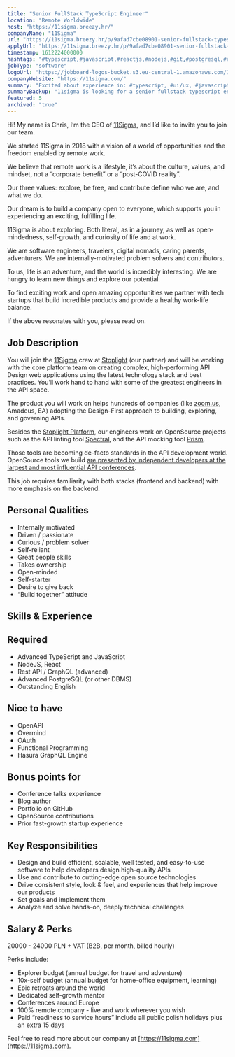 ```yaml
---
title: "Senior FullStack TypeScript Engineer"
location: "Remote Worldwide"
host: "https://11sigma.breezy.hr/"
companyName: "11Sigma"
url: "https://11sigma.breezy.hr/p/9afad7cbe08901-senior-fullstack-typescript-engineer"
applyUrl: "https://11sigma.breezy.hr/p/9afad7cbe08901-senior-fullstack-typescript-engineer/apply"
timestamp: 1612224000000
hashtags: "#typescript,#javascript,#reactjs,#nodejs,#git,#postgresql,#rest,#ui/ux,#English"
jobType: "software"
logoUrl: "https://jobboard-logos-bucket.s3.eu-central-1.amazonaws.com/11sigma"
companyWebsite: "https://11sigma.com/"
summary: "Excited about experience in: #typescript, #ui/ux, #javascript? Check out this job post!"
summaryBackup: "11sigma is looking for a senior fullstack typescript engineer that has experience in: #typescript, #ui/ux, #javascript."
featured: 5
archived: "true"
---
```


Hi! My name is Chris, I’m the CEO of [11Sigma](https://11sigma.com/), and I’d like to invite you to join our team.

We started 11Sigma in 2018 with a vision of a world of opportunities and the freedom enabled by remote work.

We believe that remote work is a lifestyle, it’s about the culture, values, and mindset, not a “corporate benefit” or a “post-COVID reality”.

Our three values: explore, be free, and contribute define who we are, and what we do.

Our dream is to build a company open to everyone, which supports you in experiencing an exciting, fulfilling life.

11Sigma is about exploring. Both literal, as in a journey, as well as open-mindedness, self-growth, and curiosity of life and at work.

We are software engineers, travelers, digital nomads, caring parents, adventurers. We are internally-motivated problem solvers and contributors.

To us, life is an adventure, and the world is incredibly interesting. We are hungry to learn new things and explore our potential.

To find exciting work and open amazing opportunities we partner with tech startups that build incredible products and provide a healthy work-life balance.

If the above resonates with you, please read on.

## Job Description

You will join the [11Sigma](https://11sigma.com/) crew at [Stoplight](https://stoplight.io/) (our partner) and will be working with the core platform team on creating complex, high-performing API Design web applications using the latest technology stack and best practices. You’ll work hand to hand with some of the greatest engineers in the API space.

The product you will work on helps hundreds of companies (like [zoom.us](http://zoom.us), Amadeus, EA) adopting the Design-First approach to building, exploring, and governing APIs.

Besides the [Stoplight Platform](https://stoplight.io/welcome), our engineers work on OpenSource projects such as the API linting tool [Spectral](https://github.com/stoplightio/spectral), and the API mocking tool [Prism](http://github.com/stoplightio/prism).

Those tools are becoming de-facto standards in the API development world. OpenSource tools we build [are presented by independent developers at the largest and most influential API conferences](https://twitter.com/APIdaysGlobal/status/1286028749696389122?s=20).

This job requires familiarity with both stacks (frontend and backend) with more emphasis on the backend.

## Personal Qualities

*   Internally motivated
*   Driven / passionate
*   Curious / problem solver
*   Self-reliant
*   Great people skills
*   Takes ownership
*   Open-minded
*   Self-starter
*   Desire to give back
*   “Build together” attitude

## Skills & Experience

## Required

*   Advanced TypeScript and JavaScript
*   NodeJS, React
*   Rest API / GraphQL (advanced)
*   Advanced PostgreSQL (or other DBMS)
*   Outstanding English

## Nice to have

*   OpenAPI
*   Overmind
*   OAuth
*   Functional Programming
*   Hasura GraphQL Engine

## Bonus points for

*   Conference talks experience
*   Blog author
*   Portfolio on GitHub
*   OpenSource contributions
*   Prior fast-growth startup experience

## Key Responsibilities

*   Design and build efficient, scalable, well tested, and easy-to-use software to help developers design high-quality APIs
*   Use and contribute to cutting-edge open source technologies
*   Drive consistent style, look & feel, and experiences that help improve our products
*   Set goals and implement them
*   Analyze and solve hands-on, deeply technical challenges

## Salary & Perks

20000 - 24000 PLN + VAT (B2B, per month, billed hourly)

Perks include:

*   Explorer budget (annual budget for travel and adventure)
*   10x-self budget (annual budget for home-office equipment, learning)
*   Epic retreats around the world
*   Dedicated self-growth mentor
*   Conferences around Europe
*   100% remote company - live and work wherever you wish
*   Paid “readiness to service hours” include all public polish holidays plus an extra 15 days

Feel free to read more about our company at [https://11sigma.com](https://11sigma.com).
